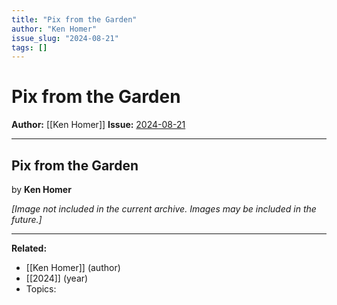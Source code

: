 ```yaml
---
title: "Pix from the Garden"
author: "Ken Homer"
issue_slug: "2024-08-21"
tags: []
---
```


# Pix from the Garden

**Author:** [[Ken Homer]]
**Issue:** [2024-08-21](https://plex.collectivesensecommons.org/2024-08-21/)

---

## Pix from the Garden
by **Ken Homer**

*[Image not included in the current archive. Images may be included in the future.]*

---

**Related:**
- [[Ken Homer]] (author)
- [[2024]] (year)
- Topics: 

